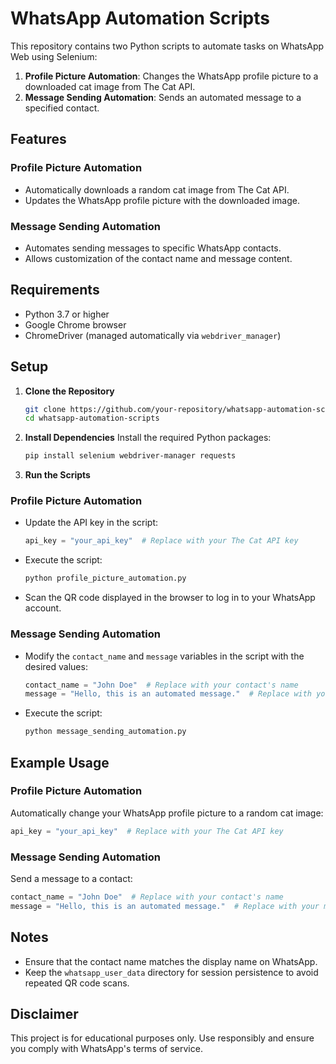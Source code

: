 # WhatsApp Automation Scripts

This repository contains two Python scripts to automate tasks on WhatsApp Web using Selenium:

1. **Profile Picture Automation**: Changes the WhatsApp profile picture to a downloaded cat image from The Cat API.
2. **Message Sending Automation**: Sends an automated message to a specified contact.

## Features

### Profile Picture Automation
- Automatically downloads a random cat image from The Cat API.
- Updates the WhatsApp profile picture with the downloaded image.

### Message Sending Automation
- Automates sending messages to specific WhatsApp contacts.
- Allows customization of the contact name and message content.

## Requirements
- Python 3.7 or higher
- Google Chrome browser
- ChromeDriver (managed automatically via `webdriver_manager`)

## Setup

1. **Clone the Repository**
   ```bash
   git clone https://github.com/your-repository/whatsapp-automation-scripts.git
   cd whatsapp-automation-scripts
   ```

2. **Install Dependencies**
   Install the required Python packages:
   ```bash
   pip install selenium webdriver-manager requests
   ```

3. **Run the Scripts**

### Profile Picture Automation

- Update the API key in the script:
  ```python
  api_key = "your_api_key"  # Replace with your The Cat API key
  ```
- Execute the script:
  ```bash
  python profile_picture_automation.py
  ```
- Scan the QR code displayed in the browser to log in to your WhatsApp account.

### Message Sending Automation

- Modify the `contact_name` and `message` variables in the script with the desired values:
  ```python
  contact_name = "John Doe"  # Replace with your contact's name
  message = "Hello, this is an automated message."  # Replace with your message
  ```
- Execute the script:
  ```bash
  python message_sending_automation.py
  ```

## Example Usage

### Profile Picture Automation
Automatically change your WhatsApp profile picture to a random cat image:
```python
api_key = "your_api_key"  # Replace with your The Cat API key
```

### Message Sending Automation
Send a message to a contact:
```python
contact_name = "John Doe"  # Replace with your contact's name
message = "Hello, this is an automated message."  # Replace with your message
```

## Notes
- Ensure that the contact name matches the display name on WhatsApp.
- Keep the `whatsapp_user_data` directory for session persistence to avoid repeated QR code scans.

## Disclaimer
This project is for educational purposes only. Use responsibly and ensure you comply with WhatsApp's terms of service.
